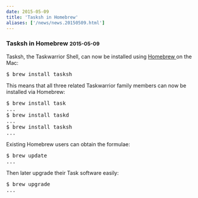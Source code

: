 ```yaml
---
date: 2015-05-09
title: 'Tasksh in Homebrew'
aliases: ['/news/news.20150509.html']
---
```

<div class="col-md-8 main">
 <div class="row">
  <h3>
   Tasksh in Homebrew
   <small>
    2015-05-09
   </small>
  </h3>
  <p>
   Tasksh, the Taskwarrior Shell, can now be installed using
   <a href="http://brew.sh">
    Homebrew
   </a>
   on the Mac:
  </p>
  <pre>$ brew install tasksh</pre>
  <p>
   This means that all three related Taskwarrior family members can
            now be installed via Homebrew:
  </p>
  <pre>$ brew install task
...
$ brew install taskd
...
$ brew install tasksh
...</pre>
  <p>
   Existing Homebrew users can obtain the formulae:
  </p>
  <pre>$ brew update
...</pre>
  <p>
   Then later upgrade their Task software easily:
  </p>
  <pre>$ brew upgrade
...</pre>
  <br/>
  <br/>
 </div>
</div>

